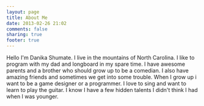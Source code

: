 ```yaml
---
layout: page
title: About Me
date: 2013-02-26 21:02
comments: false
sharing: true
footer: true
---
```


Hello I'm Danika Shumate.
I live in the mountains of North Carolina. I like to program with my dad and longboard in my spare time.
I have awesome parents and a brother who should grow up to be a comedian.
I also have amazing friends and sometimes we get into some trouble. When I grow up i want to be a game designer or a programmer. I love to sing and want to learn to play the guitar. I know I have a few hidden talents I didn't think I had when I was younger.
